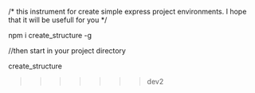 /*
this instrument for create simple express project environments.
I hope that it will be usefull for you
*/

npm i create_structure -g

//then start in your project directory

create_structure
>>>>>>> dev2
